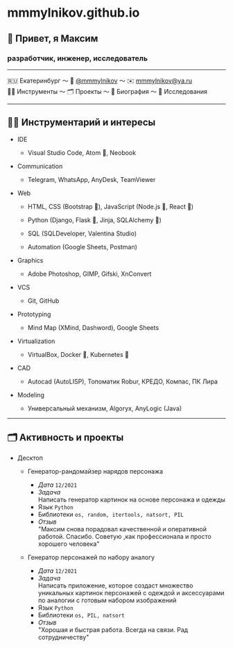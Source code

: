 # mmmylnikov.github.io

## 👋 Привет, я Максим
### разработчик, инженер, исследователь 

***

🇷🇺 Екатеринбург ～ 💬 [@mmmylnikov](https://t.me/MMMylnikov)  ～ ✉️ [mmmylnikov@ya.ru](mailto:mmmylnikov@ya.ru)  
👨‍💻 Инструменты ～ 🗂 Проекты ～ 💼 Биография ～ 🔬 Исследования

***

## 👨‍💻 Инструментарий и интересы

- IDE

  - Visual Studio Code, Atom 🔖, Neobook

- Сommunication

  - Telegram, WhatsApp, AnyDesk, TeamViewer

- Web

  - HTML, CSS (Bootstrap 🔖), JavaScript (Node.js 🔖, React 🔖)

  - Python (Django, Flask 🔖, Jinja, SQLAlchemy 🔖)

  - SQL (SQLDeveloper, Valentina Studio)

  - Automation (Google Sheets, Postman)

- Graphics

  - Adobe Photoshop, GIMP, Gifski, XnConvert

- VCS

  - Git, GitHub

- Prototyping

  - Mind Map (XMind, Dashword), Google Sheets

- Virtualization

  - VirtualBox, Docker 🔖, Kubernetes 🔖

- CAD

  - Autocad (AutoLISP), Топоматик Robur, КРЕДО, Компас, ПК Лира

- Modeling

  - Универсальный механизм, Algoryx, AnyLogic (Java)

***

## 🗂 Активность и проекты

- Десктоп

  - Генератор-рандомайзер нарядов персонажа
    - _Дата_ `12/2021`
    - _Задача_  
    Написать генератор картинок на основе персонажа и одежды
    - Язык `Python`
    - Библиотеки `os, random, itertools, natsort, PIL`
    - _Отзыв_  
    "Максим снова порадовал качественной и оперативной работой. Спасибо. Советую ,как профессионала и просто хорошего человека"

  - Генератор персонажей по набору аналогу
    - _Дата_ `12/2021`
    - _Задача_  
    Написать приложение, которое создаст множество уникальных картинок персонажей с одеждой и аксессуарами по аналогии с готовым набором изображений
    - Язык `Python`
    - Библиотеки `os, PIL, natsort`
    - _Отзыв_  
    "Хорошая и быстрая работа. Всегда на связи. Рад сотрудничеству"